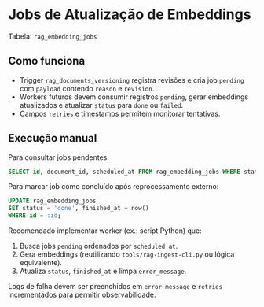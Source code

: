 # Jobs de Atualização de Embeddings

Tabela: `rag_embedding_jobs`

## Como funciona
- Trigger `rag_documents_versioning` registra revisões e cria job `pending` com `payload` contendo `reason` e `revision`.
- Workers futuros devem consumir registros `pending`, gerar embeddings atualizados e atualizar `status` para `done` ou `failed`.
- Campos `retries` e timestamps permitem monitorar tentativas.

## Execução manual
Para consultar jobs pendentes:

```sql
SELECT id, document_id, scheduled_at FROM rag_embedding_jobs WHERE status = 'pending' ORDER BY scheduled_at;
```

Para marcar job como concluído após reprocessamento externo:

```sql
UPDATE rag_embedding_jobs
SET status = 'done', finished_at = now()
WHERE id = :id;
```

Recomendado implementar worker (ex.: script Python) que:
1. Busca jobs `pending` ordenados por `scheduled_at`.
2. Gera embeddings (reutilizando `tools/rag-ingest-cli.py` ou lógica equivalente).
3. Atualiza `status`, `finished_at` e limpa `error_message`.

Logs de falha devem ser preenchidos em `error_message` e `retries` incrementados para permitir observabilidade.

